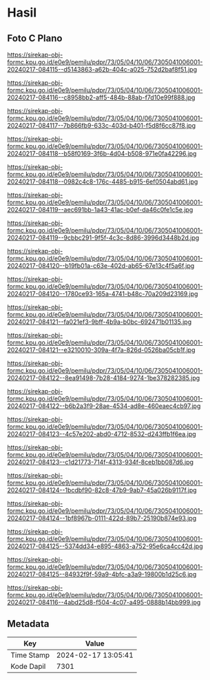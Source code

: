 # Hasil

## Foto C Plano

https://sirekap-obj-formc.kpu.go.id/e0e9/pemilu/pdpr/73/05/04/10/06/7305041006001-20240217-084115--d5143863-a62b-404c-a025-752d2baf8f51.jpg

https://sirekap-obj-formc.kpu.go.id/e0e9/pemilu/pdpr/73/05/04/10/06/7305041006001-20240217-084116--c8958bb2-aff5-484b-88ab-f7d10e99f888.jpg

https://sirekap-obj-formc.kpu.go.id/e0e9/pemilu/pdpr/73/05/04/10/06/7305041006001-20240217-084117--7b866fb9-633c-403d-b401-f5d8f6cc87f8.jpg

https://sirekap-obj-formc.kpu.go.id/e0e9/pemilu/pdpr/73/05/04/10/06/7305041006001-20240217-084118--b58f0169-3f6b-4d04-b508-971e0fa42296.jpg

https://sirekap-obj-formc.kpu.go.id/e0e9/pemilu/pdpr/73/05/04/10/06/7305041006001-20240217-084118--0982c4c8-176c-4485-b915-6ef0504abd61.jpg

https://sirekap-obj-formc.kpu.go.id/e0e9/pemilu/pdpr/73/05/04/10/06/7305041006001-20240217-084119--aec691bb-1a43-41ac-b0ef-da46c0fe1c5e.jpg

https://sirekap-obj-formc.kpu.go.id/e0e9/pemilu/pdpr/73/05/04/10/06/7305041006001-20240217-084119--9cbbc291-9f5f-4c3c-8d86-3996d3448b2d.jpg

https://sirekap-obj-formc.kpu.go.id/e0e9/pemilu/pdpr/73/05/04/10/06/7305041006001-20240217-084120--b19fb01a-c63e-402d-ab65-67e13c4f5a6f.jpg

https://sirekap-obj-formc.kpu.go.id/e0e9/pemilu/pdpr/73/05/04/10/06/7305041006001-20240217-084120--1780ce93-165a-4741-b48c-70a209d23169.jpg

https://sirekap-obj-formc.kpu.go.id/e0e9/pemilu/pdpr/73/05/04/10/06/7305041006001-20240217-084121--fa021ef3-9bff-4b9a-b0bc-692471b01135.jpg

https://sirekap-obj-formc.kpu.go.id/e0e9/pemilu/pdpr/73/05/04/10/06/7305041006001-20240217-084121--e3210010-309a-4f7a-826d-0526ba05cb1f.jpg

https://sirekap-obj-formc.kpu.go.id/e0e9/pemilu/pdpr/73/05/04/10/06/7305041006001-20240217-084122--8ea91498-7b28-4184-9274-1be378282385.jpg

https://sirekap-obj-formc.kpu.go.id/e0e9/pemilu/pdpr/73/05/04/10/06/7305041006001-20240217-084122--b6b2a3f9-28ae-4534-ad8e-460eaec4cb97.jpg

https://sirekap-obj-formc.kpu.go.id/e0e9/pemilu/pdpr/73/05/04/10/06/7305041006001-20240217-084123--4c57e202-abd0-4712-8532-d243ffb1f6ea.jpg

https://sirekap-obj-formc.kpu.go.id/e0e9/pemilu/pdpr/73/05/04/10/06/7305041006001-20240217-084123--c1d21773-714f-4313-934f-8ceb1bb087d6.jpg

https://sirekap-obj-formc.kpu.go.id/e0e9/pemilu/pdpr/73/05/04/10/06/7305041006001-20240217-084124--1bcdbf90-82c8-47b9-9ab7-45a026b9117f.jpg

https://sirekap-obj-formc.kpu.go.id/e0e9/pemilu/pdpr/73/05/04/10/06/7305041006001-20240217-084124--1bf8967b-0111-422d-89b7-25190b874e93.jpg

https://sirekap-obj-formc.kpu.go.id/e0e9/pemilu/pdpr/73/05/04/10/06/7305041006001-20240217-084125--5374dd34-e895-4863-a752-95e6ca4cc42d.jpg

https://sirekap-obj-formc.kpu.go.id/e0e9/pemilu/pdpr/73/05/04/10/06/7305041006001-20240217-084125--84932f9f-59a9-4bfc-a3a9-19800b1d25c6.jpg

https://sirekap-obj-formc.kpu.go.id/e0e9/pemilu/pdpr/73/05/04/10/06/7305041006001-20240217-084116--4abd25d8-f504-4c07-a495-0888b14bb999.jpg


## Metadata

| Key        | Value               |
| ---------- | ------------------- |
| Time Stamp | 2024-02-17 13:05:41 |
| Kode Dapil | 7301                |



